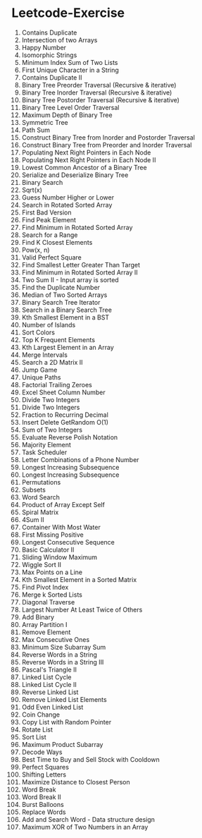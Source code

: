 # Leetcode-Exercise
1. Contains Duplicate<br/>
2. Intersection of two Arrays <br/>
3. Happy Number<br/>
4. Isomorphic Strings<br/>
5. Minimum Index Sum of Two Lists <br/>
6. First Unique Character in a String <br/>
7. Contains Duplicate II <br/>
8. Binary Tree Preorder Traversal (Recursive & iterative)
9. Binary Tree Inorder Traversal (Recursive & iterative)
10. Binary Tree Postorder Traversal (Recursive & iterative)
11. Binary Tree Level Order Traversal
12. Maximum Depth of Binary Tree
13. Symmetric Tree
14. Path Sum
15. Construct Binary Tree from Inorder and Postorder Traversal
16. Construct Binary Tree from Preorder and Inorder Traversal
17. Populating Next Right Pointers in Each Node
18. Populating Next Right Pointers in Each Node II
19. Lowest Common Ancestor of a Binary Tree
20. Serialize and Deserialize Binary Tree
21. Binary Search
22. Sqrt(x)
23. Guess Number Higher or Lower
24. Search in Rotated Sorted Array
25. First Bad Version
26. Find Peak Element
27. Find Minimum in Rotated Sorted Array
28. Search for a Range
29. Find K Closest Elements
30. Pow(x, n)
31. Valid Perfect Square
32. Find Smallest Letter Greater Than Target
33. Find Minimum in Rotated Sorted Array II
34. Two Sum II - Input array is sorted
35. Find the Duplicate Number
36. Median of Two Sorted Arrays
37. Binary Search Tree Iterator
38. Search in a Binary Search Tree
39. Kth Smallest Element in a BST
40. Number of Islands
41. Sort Colors
42. Top K Frequent Elements
43. Kth Largest Element in an Array
44. Merge Intervals
45. Search a 2D Matrix II
46. Jump Game
47. Unique Paths
48. Factorial Trailing Zeroes
49. Excel Sheet Column Number
50. Divide Two Integers
51. Divide Two Integers
52. Fraction to Recurring Decimal
53. Insert Delete GetRandom O(1)
54. Sum of Two Integers
55. Evaluate Reverse Polish Notation
56. Majority Element
57. Task Scheduler
58. Letter Combinations of a Phone Number
59. Longest Increasing Subsequence
60. Longest Increasing Subsequence
61. Permutations
62. Subsets
63. Word Search
64. Product of Array Except Self
65. Spiral Matrix
66. 4Sum II
67. Container With Most Water
68. First Missing Positive
69. Longest Consecutive Sequence
70. Basic Calculator II
71. Sliding Window Maximum
72. Wiggle Sort II
73. Max Points on a Line
74. Kth Smallest Element in a Sorted Matrix
75. Find Pivot Index
76. Merge k Sorted Lists
77. Diagonal Traverse
78. Largest Number At Least Twice of Others
80. Add Binary
81. Array Partition I
82. Remove Element
83. Max Consecutive Ones
84. Minimum Size Subarray Sum
85. Reverse Words in a String
86. Reverse Words in a String III
87. Pascal's Triangle II
88. Linked List Cycle
89. Linked List Cycle II
90. Reverse Linked List
91. Remove Linked List Elements
92. Odd Even Linked List
93. Coin Change
94. Copy List with Random Pointer
95. Rotate List
96. Sort List
97. Maximum Product Subarray
98. Decode Ways
99. Best Time to Buy and Sell Stock with Cooldown
100. Perfect Squares
101. Shifting Letters
102. Maximize Distance to Closest Person
103. Word Break
104. Word Break II
105. Burst Balloons
106. Replace Words 
107. Add and Search Word - Data structure design  
108. Maximum XOR of Two Numbers in an Array
